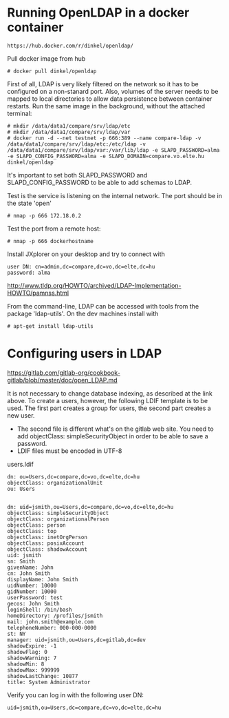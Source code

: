 # Running OpenLDAP in a docker container

    https://hub.docker.com/r/dinkel/openldap/

Pull docker image from hub

    # docker pull dinkel/openldap

First of all, LDAP is very likely filtered on the network so it has to be configured on a non-stanard port. Also, volumes of the server needs to be mapped to local directories to allow data persistence between container restarts. Run the same image in the background, without the attached terminal:

    # mkdir /data/data1/compare/srv/ldap/etc
    # mkdir /data/data1/compare/srv/ldap/var
    # docker run -d --net testnet -p 666:389 --name compare-ldap -v /data/data1/compare/srv/ldap/etc:/etc/ldap -v /data/data1/compare/srv/ldap/var:/var/lib/ldap -e SLAPD_PASSWORD=alma -e SLAPD_CONFIG_PASSWORD=alma -e SLAPD_DOMAIN=compare.vo.elte.hu dinkel/openldap

It's important to set both SLAPD_PASSWORD and SLAPD_CONFIG_PASSWORD to be able to add schemas to LDAP.

Test is the service is listening on the internal network. The port should be in the state 'open'

    # nmap -p 666 172.18.0.2

Test the port from a remote host:

    # nmap -p 666 dockerhostname

Install JXplorer on your desktop and try to connect with

    user DN: cn=admin,dc=compare,dc=vo,dc=elte,dc=hu
    password: alma
	
	
	
	
http://www.tldp.org/HOWTO/archived/LDAP-Implementation-HOWTO/pamnss.html

From the command-line, LDAP can be accessed with tools from the package 'ldap-utils'. On the dev machines install with

    # apt-get install ldap-utils
	
# Configuring users in LDAP

https://gitlab.com/gitlab-org/cookbook-gitlab/blob/master/doc/open_LDAP.md

It is not necessary to change database indexing, as described at the link above. To create a users, however, the following LDIF template is to be used. The first part creates a group for users, the second part creates a new user.

* The second file is different what's on the gitlab web site. You need to add objectClass: simpleSecurityObject in order to be able to save a password.
* LDIF files must be encoded in UTF-8

users.ldif

	dn: ou=Users,dc=compare,dc=vo,dc=elte,dc=hu
	objectClass: organizationalUnit
	ou: Users


	dn: uid=jsmith,ou=Users,dc=compare,dc=vo,dc=elte,dc=hu
	objectClass: simpleSecurityObject
	objectClass: organizationalPerson
	objectClass: person
	objectClass: top
	objectClass: inetOrgPerson
	objectClass: posixAccount
	objectClass: shadowAccount
	uid: jsmith
	sn: Smith
	givenName: John
	cn: John Smith
	displayName: John Smith
	uidNumber: 10000
	gidNumber: 10000
	userPassword: test
	gecos: John Smith
	loginShell: /bin/bash
	homeDirectory: /profiles/jsmith
	mail: john.smith@example.com
	telephoneNumber: 000-000-0000
	st: NY
	manager: uid=jsmith,ou=Users,dc=gitlab,dc=dev
	shadowExpire: -1
	shadowFlag: 0
	shadowWarning: 7
	shadowMin: 8
	shadowMax: 999999
	shadowLastChange: 10877
	title: System Administrator

Verify you can log in with the following user DN:

    uid=jsmith,ou=Users,dc=compare,dc=vo,dc=elte,dc=hu
